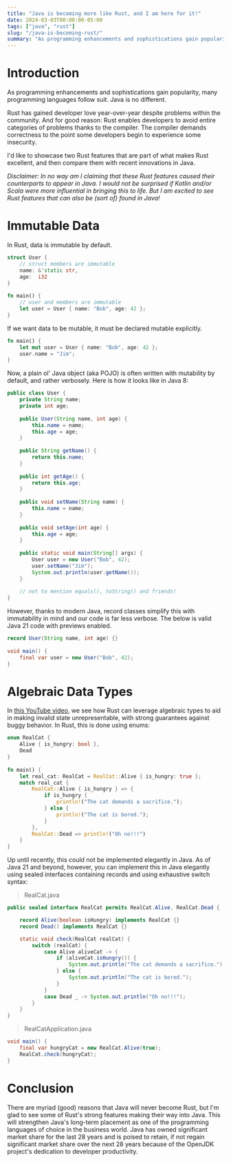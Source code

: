 ```yaml
---  
title: "Java is becoming more like Rust, and I am here for it!"  
date: 2024-03-03T00:00:00-05:00  
tags: ["java", "rust"]  
slug: "/java-is-becoming-rust/"
summary: "As programming enhancements and sophistications gain popularity, many programming languages follow suit."
---  
```


# Introduction

As programming enhancements and sophistications gain popularity, many programming languages follow suit.
Java is no different.

Rust has gained developer love year-over-year despite problems within the community. And for good reason: Rust enables
developers to avoid entire categories of problems thanks to the compiler. The compiler demands correctness to the point
some developers begin to experience some insecurity.

I'd like to showcase two Rust features that are part of what makes Rust excellent, and then compare them with recent
innovations in Java.

*Disclaimer: In no way am I claiming that these Rust features caused their counterparts to appear in Java. I would not
be surprised if Kotlin and/or Scala were more influential in bringing this to life. But I am excited to see Rust features
that can also be (sort of) found in Java!*

# Immutable Data
In Rust, data is immutable by default.
```rust  
struct User {
    // struct members are immutable    
    name: &'static str,
    age:  i32
}
  
fn main() {  
    // user and members are immutable
    let user = User { name: "Bob", age: 42 };
}  
```  

If we want data to be mutable, it must be declared mutable explicitly.
```rust  
fn main() {
    let mut user = User { name: "Bob", age: 42 };
    user.name = "Jim";
}  
```  

Now, a plain ol' Java object (aka POJO) is often written with mutability by default, and rather verbosely. Here is how
it looks like in Java 8:

```java  
public class User {  
    private String name;
    private int age;        
    
    public User(String name, int age) {  
        this.name = name;        
        this.age = age;    
    }
    
    public String getName() {  
        return this.name;
    }
    
    public int getAge() {
        return this.age;
    }
    
    public void setName(String name) {  
        this.name = name;
    }
    
    public void setAge(int age) {  
        this.age = age;
    }
    
    public static void main(String[] args) {  
        User user = new User("Bob", 42);
        user.setName("Jim");
        System.out.println(user.getName());
    }
    
    // not to mention equals(), toString() and friends!  
}  
```  

However, thanks to modern Java, record classes simplify this with immutability in mind and our code is far less verbose.
The below is valid Java 21 code with previews enabled.

```java  
record User(String name, int age) {}  
  
void main() {  
    final var user = new User("Bob", 42);
}  
```  

# Algebraic Data Types
In [this YouTube video](https://www.youtube.com/watch?v=z-0-bbc80JM), we see how Rust can leverage algebraic types to aid
in making invalid state unrepresentable, with strong guarantees against buggy behavior. In Rust, this is done using enums:
```rust  
enum RealCat {  
    Alive { is_hungry: bool },
    Dead
}  
  
fn main() {
    let real_cat: RealCat = RealCat::Alive { is_hungry: true };
    match real_cat {
        RealCat::Alive { is_hungry } => {
            if is_hungry {
                println!("The cat demands a sacrifice.");
            } else {
                println!("The cat is bored.");
            }
        },
        RealCat::Dead => println!("Oh no!!!")
    }
}
```

Up until recently, this could not be implemented elegantly in Java. As of Java 21 and beyond, however, you can implement
this in Java elegantly using sealed interfaces containing records and using exhaustive switch syntax:
> RealCat.java
```java  
public sealed interface RealCat permits RealCat.Alive, RealCat.Dead {

    record Alive(boolean isHungry) implements RealCat {}
    record Dead() implements RealCat {}

    static void check(RealCat realCat) {
        switch (realCat) {
            case Alive aliveCat -> {
                if (aliveCat.isHungry()) {
                    System.out.println("The cat demands a sacrifice.");
                } else {
                    System.out.println("The cat is bored.");
                }
            }
            case Dead _ -> System.out.println("Oh no!!!");
        }
    }
}
```

> RealCatApplication.java
```java
void main() {
    final var hungryCat = new RealCat.Alive(true);
    RealCat.check(hungryCat);
}
```

# Conclusion
There are myriad (good) reasons that Java will never become Rust, but I'm glad to see some of Rust's strong features making
their way into Java. This will strengthen Java's long-term placement as one of the programming languages of choice in the
business world. Java has owned significant market share for the last 28 years and is poised to retain, if not regain
significant market share over the next 28 years because of the OpenJDK project's dedication to developer productivity.

